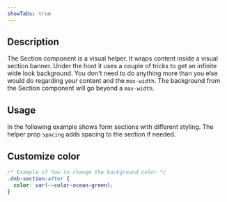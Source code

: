 ```yaml
---
showTabs: true
---
```


## Description

The Section component is a visual helper. It wraps content inside a visual section banner. Under the hoot it uses a couple of tricks to get an infinite wide look background. You don't need to do anything more than you else would do regarding your content and the `max-width`. The background from the Section component will go beyond a `max-width`.

## Usage

In the following example shows form sections with different styling. The helper prop `spacing` adds spacing to the section if needed.

## Customize color

```css
/* Example of how to change the background color */
.dnb-section:after {
  color: var(--color-ocean-green);
}
```

